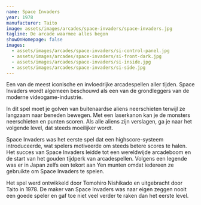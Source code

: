 ```yaml
---
name: Space Invaders
year: 1978
manufacturer: Taito
image: assets/images/arcades/space-invaders/space-invaders.jpg
tagline: De arcade waarmee alles begon
showOnHomepage: false
images:
  - assets/images/arcades/space-invaders/si-control-panel.jpg
  - assets/images/arcades/space-invaders/si-front-dark.jpg
  - assets/images/arcades/space-invaders/si-inside.jpg
  - assets/images/arcades/space-invaders/si-side.jpg
---
```


Een van de meest iconische en invloedrijke arcadespellen aller tijden. Space Invaders wordt algemeen beschouwd als een
van de grondleggers van de moderne videogame-industrie.

In dit spel moet je golven van buitenaardse aliens neerschieten terwijl ze langzaam naar beneden bewegen. Met een
laserkanon kan je de monsters neerschieten en punten scoren. Als alle aliens zijn verslagen, ga je naar het volgende
level, dat steeds moeilijker wordt.

Space Invaders was het eerste spel dat een highscore-systeem introduceerde, wat spelers motiveerde om steeds betere
scores te halen. Het succes van Space Invaders leidde tot een wereldwijde arcadeboom en
de start van het gouden tijdperk van arcadespellen. Volgens een legende was er in Japan zelfs een tekort aan Yen munten
omdat iedereen ze gebruikte om Space Invaders te spelen.

Het spel werd ontwikkeld door Tomohiro Nishikado en uitgebracht door Taito in 1978. De maker van Space Invaders was
naar eigen zeggen nooit een goede speler en gaf toe niet veel verder te raken dan het eerste level.